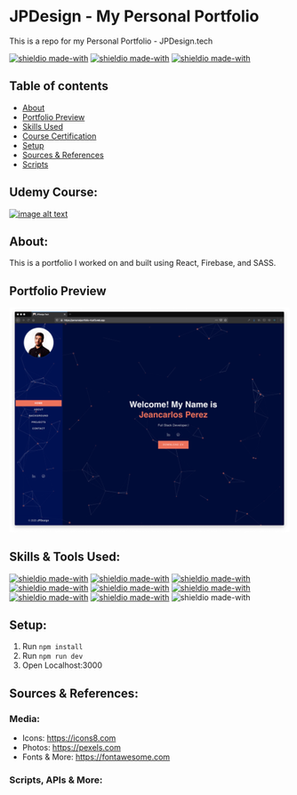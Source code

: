 # JPDesign - My Personal Portfolio

This is a repo for my Personal Portfolio - JPDesign.tech

[![shieldio made-with](https://img.shields.io/badge/CourseType-Personal%20Project-brown?logo=google-scholar&logoColor=white)]() [![shieldio made-with](https://img.shields.io/badge/Status-Completed-darkgreen)]() [![shieldio made-with](https://img.shields.io/badge/Hours_Log-35%20Hours-black)]()

## Table of contents

- [About](#about)
- [Portfolio Preview](#portfolio-preview)
- [Skills Used](#skills-used)
- [Course Certification](#udemy-certification)
- [Setup](#setup)
- [Sources & References](#sources-&-references)
- [Scripts](#Scripts,-APIs-&-More)

## Udemy Course:

[![image alt text](https://img-a.udemycdn.com/course/240x135/1109926_7f97_2.jpg)](https://www.udemy.com/course/graphql-with-react-course/)

## About:

This is a portfolio I worked on and built using React, Firebase, and SASS.

## Portfolio Preview

<p align="center">
  <img src="Project_Preview.png" width="600" alt="accessibility text">
</p>

## Skills & Tools Used:

[![shieldio made-with](https://img.shields.io/badge/React-black?logo=react&style=for-the-badge)]()
[![shieldio made-with](https://img.shields.io/badge/NodeJS-black?logo=node.js&style=for-the-badge)](https://nodejs.org/)
[![shieldio made-with](https://img.shields.io/badge/NPM-black?logo=npm&style=for-the-badge)](https://www.npmjs.com/)
[![shieldio made-with](https://img.shields.io/badge/Firebase-black?logo=firebase&style=for-the-badge)]()
[![shieldio made-with](https://img.shields.io/badge/Sass-black?logo=sass&style=for-the-badge)]()
[![shieldio made-with](https://img.shields.io/badge/Visual%20Studio%20Code-blue?logoColor=white&logo=visual-studio-code&style=for-the-badge)](https://code.visualstudio.com/)
[![shieldio made-with](https://img.shields.io/badge/Git--Fork-blue?logoColor=white&logo=git&style=for-the-badge)](https://git-fork.com/)
[![shieldio made-with](https://img.shields.io/badge/FireFox-blue?logoColor=white&logo=firefox&style=for-the-badge)](https://firefox.com/)
![shieldio made-with](https://img.shields.io/badge/Mac%20OS-FF8700?logo=apple&logoColor=white&style=for-the-badge)



## Setup:

1. Run `npm install`
2. Run `npm run dev`
3. Open Localhost:3000

## Sources & References:

### Media:

- Icons: https://icons8.com
- Photos: https://pexels.com
- Fonts & More: https://fontawesome.com

### Scripts, APIs & More:
